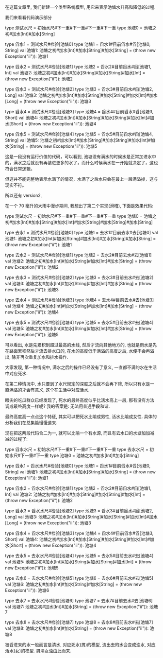 在这篇文章里, 我们新建一个类型系统模型, 用它来表示池塘水升高和降低的过程.

我们来看看代码演示部分

type 测试水尺 = 初始水尺#下一重#下一重#下一重#下一重
type 池塘0  = 池塘之初#加水[Int]#加水[String]

type 舀水1 = 测试水尺#检验[池塘0]
type 池塘1 = 舀水1#目前舀水#舀[池塘0, String]
val 池塘1: 池塘之初#加水[Int]#加水[String]#加水[String] = (throw new Exception("ii")): 池塘1

type 舀水2 = 测试水尺#检验[池塘1]
type 池塘2 = 舀水2#目前舀水#舀[池塘1, Int]
val 池塘2: 池塘之初#加水[Int]#加水[String]#加水[String]#加水[Int] = (throw new Exception("ii")): 池塘2

type 舀水3 = 测试水尺#检验[池塘2]
type 池塘3 = 舀水3#目前舀水#舀[池塘2, Long]
val 池塘3: 池塘之初#加水[Int]#加水[String]#加水[String]#加水[Int]#加水[Long] = (throw new Exception("ii")): 池塘3

type 舀水4 = 测试水尺#检验[池塘3]
type 池塘4 = 舀水4#目前舀水#舀[池塘3, Short]
val 池塘4: 池塘之初#加水[Int]#加水[String]#加水[String]#加水[Int]#加水[Short] = (throw new Exception("ii")): 池塘4

type 舀水5 = 测试水尺#检验[池塘4]
type 池塘5 = 舀水5#目前舀水#舀[池塘4, String]
val 池塘5: 池塘之初#加水[Int]#加水[String]#加水[String]#加水[Int]#加水[String] = (throw new Exception("ii")): 池塘5

这是一段没有运行价值的代码，可以看到, 池塘没有满水的时候水是正常加进水中的，满水之后就没有再装进更多的水了，而什么时候满水在一开始就决定了，这也符合日常逻辑。

但这并不能完整地表示水满了的情况，水满了之后水只会在最上一层满溢掉，这与现实不符。

所以还有 version2,

在一个 70 毫升的大雨中漫步期间, 我想出了第二个实现(滑稽), 下面是效果代码:

type 测试水尺 = 初始水尺#下一重#下一重#下一重#下一重
type 池塘0  = 池塘之初#加水[Int]#加水[String]#加水[Int]#加水[String]#加水[String]#加水[String]

type 去水1 = 测试水尺#检验[池塘0]
type 池塘1 = 去水1#目前去水#去[池塘0]
val 池塘1: 池塘之初#加水[Int]#加水[String]#加水[Int]#加水[String]#加水[String] = (throw new Exception("ii")): 池塘1

type 去水2 = 测试水尺#检验[池塘1]
type 池塘2 = 去水2#目前去水#去[池塘1]
val 池塘2: 池塘之初#加水[Int]#加水[String]#加水[Int]#加水[String] = (throw new Exception("ii")): 池塘2

type 去水3 = 测试水尺#检验[池塘2]
type 池塘3 = 去水3#目前去水#去[池塘2]
val 池塘3: 池塘之初#加水[Int]#加水[String]#加水[Int]#加水[String] = (throw new Exception("ii")): 池塘3

type 去水4 = 测试水尺#检验[池塘3]
type 池塘4 = 去水4#目前去水#去[池塘3]
val 池塘4: 池塘之初#加水[Int]#加水[String]#加水[Int]#加水[String] = (throw new Exception("ii")): 池塘4

type 去水5 = 测试水尺#检验[池塘4]
type 池塘5 = 去水5#目前去水#去[池塘4]
val 池塘5: 池塘之初#加水[Int]#加水[String]#加水[Int]#加水[String] = (throw new Exception("ii")): 池塘5

可以看出, 水是先累积到超过最高的水线, 然后才流向其他地方的, 也就是雨水是先在路面累积然后才流去排水口的, 在水的高度低于满溢的高度之后, 水便不会再溢出, 除非再次重复加水和排水操作.

大家发现, 第一种情况中, 满水之后的操作已经没有了意义, 一直都不满的水在生活中对应死水.

在第二种情况中, 水只要到了水尺规定的深度之后就不会再下降, 所以只有水是一直满溢的才会有意义, 这个在生活中对应活水.

眼尖的吃瓜群众已经发现了, 死水的最终高度似乎比活水高上一层, 那有没有方法调成最终高度一样呢? 我的答案是: 无法用普通手段和谐.

最终高度高一点点这个特征, 其实可以把死水比喻成男性, 活水比喻成女性. 具体的分析我们在总集篇慢慢道来.

现在把这两段代码合二为一, 就可以比喻一个有水源, 而且有去水口的水塘加加减减的过程了:

type 舀水水尺 = 初始水尺#下一重#下一重#下一重#下一重
type 去水水尺 = 初始水尺#下一重#下一重
type 池塘0  = 池塘之初#加水[Int]#加水[String]

type 舀水1 = 舀水水尺#检验[池塘0]
type 池塘1 = 舀水1#目前舀水#舀[池塘0, String]
val 池塘1: 池塘之初#加水[Int]#加水[String]#加水[String] = (throw new Exception("ii")): 池塘1

type 舀水2 = 舀水水尺#检验[池塘1]
type 池塘2 = 舀水2#目前舀水#舀[池塘1, Int]
val 池塘2: 池塘之初#加水[Int]#加水[String]#加水[String]#加水[Int] = (throw new Exception("ii")): 池塘2

type 舀水3 = 舀水水尺#检验[池塘2]
type 池塘3 = 舀水3#目前舀水#舀[池塘2, Long]
val 池塘3: 池塘之初#加水[Int]#加水[String]#加水[String]#加水[Int]#加水[Long] = (throw new Exception("ii")): 池塘3

type 舀水4 = 舀水水尺#检验[池塘3]
type 池塘4 = 舀水4#目前舀水#舀[池塘3, Short]
val 池塘4: 池塘之初#加水[Int]#加水[String]#加水[String]#加水[Int]#加水[Short] = (throw new Exception("ii")): 池塘4

type 去水5 = 去水水尺#检验[池塘4]
type 池塘5 = 去水5#目前去水#去[池塘4]
val 池塘5: 池塘之初#加水[Int]#加水[String]#加水[String]#加水[Int] = (throw new Exception("ii")): 池塘5

type 去水6 = 去水水尺#检验[池塘5]
type 池塘6 = 去水6#目前去水#去[池塘5]
val 池塘6: 池塘之初#加水[Int]#加水[String]#加水[String] = (throw new Exception("ii")): 池塘6

type 去水7 = 去水水尺#检验[池塘6]
type 池塘7 = 去水7#目前去水#去[池塘6]
val 池塘7: 池塘之初#加水[Int]#加水[String] = (throw new Exception("ii")): 池塘7

type 去水8 = 去水水尺#检验[池塘7]
type 池塘8 = 去水8#目前去水#去[池塘7]
val 池塘8: 池塘之初#加水[Int]#加水[String] = (throw new Exception("ii")): 池塘8

被舀进来的水一般而言是清水, 对应死水(男)的模型, 流出去的水会变成浊水, 对应活水(女)的模型. 男清女浊由此而来.